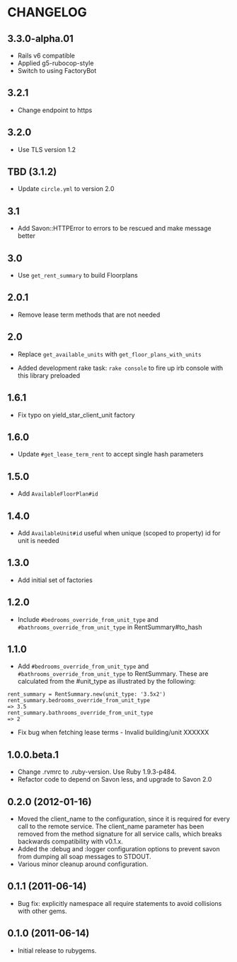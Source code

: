 # CHANGELOG

## 3.3.0-alpha.01

* Rails v6 compatible
* Applied g5-rubocop-style
* Switch to using FactoryBot

## 3.2.1

* Change endpoint to https

## 3.2.0

* Use TLS version 1.2

## TBD (3.1.2)

* Update `circle.yml` to version 2.0

## 3.1

* Add Savon::HTTPError to errors to be rescued and make message better

## 3.0

* Use `get_rent_summary` to build Floorplans

## 2.0.1

* Remove lease term methods that are not needed

## 2.0

* Replace `get_available_units` with `get_floor_plans_with_units`

* Added development rake task: `rake console` to fire up irb
  console with this library preloaded

## 1.6.1

* Fix typo on yield_star_client_unit factory

## 1.6.0

* Update `#get_lease_term_rent` to accept single hash parameters

## 1.5.0

* Add `AvailableFloorPlan#id`

## 1.4.0

* Add `AvailableUnit#id` useful when unique (scoped to property) id for unit is needed

## 1.3.0

* Add initial set of factories

## 1.2.0

* Include `#bedrooms_override_from_unit_type` and `#bathrooms_override_from_unit_type` in RentSummary#to_hash

## 1.1.0

* Add `#bedrooms_override_from_unit_type` and `#bathrooms_override_from_unit_type` to RentSummary.  These are calculated from the #unit_type as illustrated by the following:

```
rent_summary = RentSummary.new(unit_type: '3.5x2')
rent_summary.bedrooms_override_from_unit_type
=> 3.5
rent_summary.bathrooms_override_from_unit_type
=> 2
```
* Fix bug when fetching lease terms - Invalid building/unit XXXXXX

## 1.0.0.beta.1

* Change .rvmrc to .ruby-version. Use Ruby 1.9.3-p484.
* Refactor code to depend on Savon less, and upgrade to Savon 2.0

## 0.2.0 (2012-01-16)

* Moved the client_name to the configuration, since it is required
for every call to the remote service. The client_name parameter has
been removed from the method signature for all service calls, which
breaks backwards compatibility with v0.1.x.
* Added the :debug and :logger configuration options to prevent savon
from dumping all soap messages to STDOUT.
* Various minor cleanup around configuration.

## 0.1.1 (2011-06-14)

* Bug fix: explicitly namespace all require statements to avoid
collisions with other gems.

## 0.1.0 (2011-06-14)

* Initial release to rubygems.
